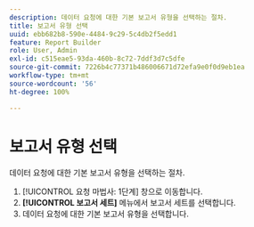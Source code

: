 ```yaml
---
description: 데이터 요청에 대한 기본 보고서 유형을 선택하는 절차.
title: 보고서 유형 선택
uuid: ebb682b8-590e-4484-9c29-5c4db2f5edd1
feature: Report Builder
role: User, Admin
exl-id: c515eae5-93da-460b-8c72-7ddf3d7c5dfe
source-git-commit: 7226b4c77371b486006671d72efa9e0f0d9eb1ea
workflow-type: tm+mt
source-wordcount: '56'
ht-degree: 100%

---
```


# 보고서 유형 선택

데이터 요청에 대한 기본 보고서 유형을 선택하는 절차.

1. [!UICONTROL 요청 마법사: 1단계] 창으로 이동합니다.
1. **[!UICONTROL 보고서 세트]** 메뉴에서 보고서 세트를 선택합니다.
1. 데이터 요청에 대한 기본 보고서 유형을 선택합니다.
